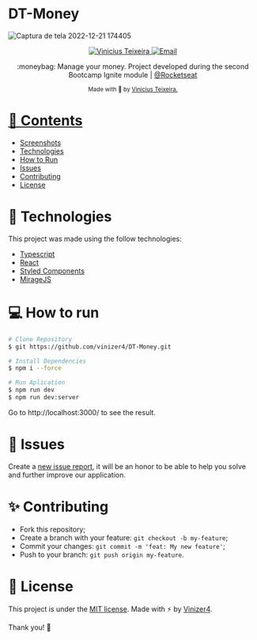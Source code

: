# DT-Money


![Captura de tela 2022-12-21 174405](https://user-images.githubusercontent.com/85684965/208999717-6650a15c-9b95-4866-b5b5-67bd69ff1a86.png)

<p align="center">	
   <a href="https://www.linkedin.com/in/vinicius-teixeira-saraiva/">
      <img alt="Vinicius Teixeira" src="https://img.shields.io/badge/-ViniciusTeixeira-5965e0?style=flat&logo=Linkedin&logoColor=white" />
   </a>
  <a href="mailto:vinicius.ts.online@gmail.com">
   <img alt="Email" src="https://img.shields.io/badge/-vinicius.ts.online%40gmail.com-%23525DCB" />
  </a>
</p>

<p align="center">
  :moneybag: Manage your money. Project developed during the second Bootcamp Ignite module | <a href="https://github.com/Rocketseat">@Rocketseat</a>
</p>

<div align="center">
  <sub> Made with 🚀 by
    <a href="https://github.com/vinizer4">Vinicius Teixeira.
  </sub>
</div>

# 📌 Contents

* [Screenshots](#camera-screenshot) 
* [Technologies](#rocket-technologies) 
* [How to Run](#computer-how-to-run)
* [Issues](#bug-issues)
* [Contributing](#sparkles-issues)
* [License](#page_facing_up-license)

# :rocket: Technologies
This project was made using the follow technologies:

* [Typescript](https://www.typescriptlang.org/)      
* [React](https://reactjs.org/)      
* [Styled Components](https://styled-components.com/)
* [MirageJS](https://miragejs.com/)

# :computer: How to run

```bash
# Clone Repository
$ git https://github.com/vinizer4/DT-Money.git
```

```bash
# Install Dependencies
$ npm i --force

# Run Aplication
$ npm run dev
$ npm run dev:server
```
Go to http://localhost:3000/ to see the result.

# :bug: Issues

Create a <a href="https://github.com/LeonneBrito/dt.money/issues">new issue report</a>, it will be an honor to be able to help you solve and further improve our application.

# :sparkles: Contributing

- Fork this repository;
- Create a branch with your feature: `git checkout -b my-feature`;
- Commit your changes: `git commit -m 'feat: My new feature'`;
- Push to your branch: `git push origin my-feature`.

# :page_facing_up: License

This project is under the [MIT license](./LICENSE).
Made with ⚡ by [Vinizer4](https://www.linkedin.com/in/leonne-sousa-brito/). 

Thank you! 🌠
